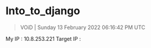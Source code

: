 # Into_to_django 

> VOiD | Sunday 13 February 2022 06:16:42 PM UTC

My IP : 10.8.253.221
Target IP : 





